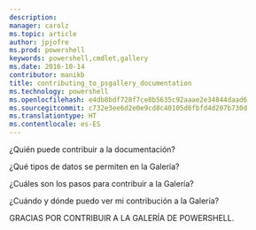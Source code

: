 ```yaml
---
description: 
manager: carolz
ms.topic: article
author: jpjofre
ms.prod: powershell
keywords: powershell,cmdlet,gallery
ms.date: 2016-10-14
contributor: manikb
title: contributing_to_psgallery_documentation
ms.technology: powershell
ms.openlocfilehash: e4db8bdf728f7ce8b5635c92aaae2e34844daad6
ms.sourcegitcommit: c732e3ee6d2e0e9cd8c40105d6fbfd4d207b730d
ms.translationtype: HT
ms.contentlocale: es-ES
---
```

¿Quién puede contribuir a la documentación?

¿Qué tipos de datos se permiten en la Galería?

¿Cuáles son los pasos para contribuir a la Galería?

¿Cuándo y dónde puedo ver mi contribución a la Galería?

GRACIAS POR CONTRIBUIR A LA GALERÍA DE POWERSHELL.

